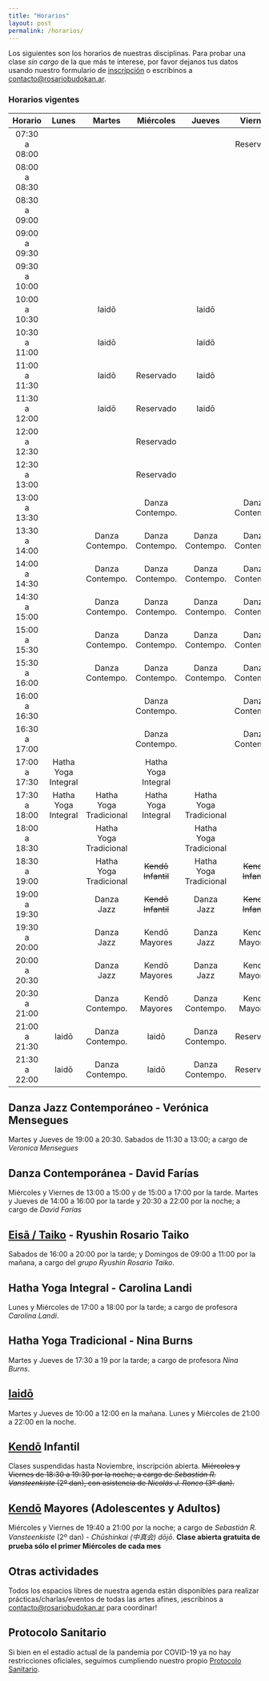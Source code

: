```yaml
---
title: "Horarios"
layout: post
permalink: /horarios/
---
```


Los siguientes son los horarios de nuestras disciplinas. Para probar una clase *sin cargo* de la que más te interese, por favor dejanos tus datos usando nuestro formulario de [inscripción](/inscripcion) o escribinos a [contacto@rosariobudokan.ar](mailto:contacto@rosariobudokan.ar).

### Horarios vigentes

| Horario       | Lunes             | Martes               | Miércoles         | Jueves                | Viernes         | Sábados        | Domingos      |
| :-----------: |:-----------------:|:--------------------:|:-----------------:|:---------------------:|:---------------:|:--------------:|:-------------:|
| 07:30 a 08:00 |                   |                      |                   |                       |  Reservado      |                |               |
| 08:00 a 08:30 |                   |                      |                   |                       |                 |                |               |
| 08:30 a 09:00 |                   |                      |                   |                       |                 |                |               |
| 09:00 a 09:30 |                   |                      |                   |                       |                 |                | Eisa / Taiko  |
| 09:30 a 10:00 |                   |                      |                   |                       |                 |                | Eisa / Taiko  |
| 10:00 a 10:30 |                   |  Iaidō               |                   |   Iaidō               |                 |                | Eisa / Taiko  |
| 10:30 a 11:00 |                   |  Iaidō               |                   |   Iaidō               |                 |                | Eisa / Taiko  |
| 11:00 a 11:30 |                   |  Iaidō               | Reservado         |   Iaidō               |                 |                |               |
| 11:30 a 12:00 |                   |  Iaidō               | Reservado         |   Iaidō               |                 |  Danza Jazz    |               |
| 12:00 a 12:30 |                   |                      | Reservado         |                       |                 |  Danza Jazz    |               |
| 12:30 a 13:00 |                   |                      | Reservado         |                       |                 |  Danza Jazz    |               |
| 13:00 a 13:30 |                   |                      | Danza Contempo.   |                       |  Danza Contempo.|                |               |
| 13:30 a 14:00 |                   |  Danza Contempo.     | Danza Contempo.   |   Danza Contempo.     |  Danza Contempo.|                |               |
| 14:00 a 14:30 |                   |  Danza Contempo.     | Danza Contempo.   |   Danza Contempo.     |  Danza Contempo.|                |               |
| 14:30 a 15:00 |                   |  Danza Contempo.     | Danza Contempo.   |   Danza Contempo.     |  Danza Contempo.|                |               |
| 15:00 a 15:30 |                   |  Danza Contempo.     | Danza Contempo.   |   Danza Contempo.     |  Danza Contempo.|                |               |
| 15:30 a 16:00 |                   |  Danza Contempo.     | Danza Contempo.   |   Danza Contempo.     |  Danza Contempo.|                |               |
| 16:00 a 16:30 |                   |                      | Danza Contempo.   |                       |  Danza Contempo.|                |               |
| 16:30 a 17:00 |                   |                      | Danza Contempo.   |                       |  Danza Contempo.|                |               |
| 17:00 a 17:30 |Hatha Yoga Integral|                      |Hatha Yoga Integral|                       |                 |  Eisa / Taiko  |               |
| 17:30 a 18:00 |Hatha Yoga Integral|Hatha Yoga Tradicional|Hatha Yoga Integral|Hatha Yoga Tradicional |                 |  Eisa / Taiko  |               |
| 18:00 a 18:30 |                   |Hatha Yoga Tradicional|                   |Hatha Yoga Tradicional |                 |  Eisa / Taiko  |               |
| 18:30 a 19:00 |                   |Hatha Yoga Tradicional|~~Kendō Infantil~~   |Hatha Yoga Tradicional |~~Kendō Infantil~~ |  Eisa / Taiko  |               |
| 19:00 a 19:30 |                   | Danza Jazz           |~~Kendō Infantil~~   | Danza Jazz            |~~Kendō Infantil~~ |  Eisa / Taiko  |               |
| 19:30 a 20:00 |                   | Danza Jazz           |Kendō Mayores      | Danza Jazz            |Kendō Mayores    |  Eisa / Taiko  |               |
| 20:00 a 20:30 |                   | Danza Jazz           |Kendō Mayores      | Danza Jazz            |Kendō Mayores    |                |               |
| 20:30 a 21:00 |                   | Danza Contempo.      |Kendō Mayores      | Danza Contempo.       |Kendō Mayores    |                |               |
| 21:00 a 21:30 |   Iaidō           | Danza Contempo.      |Iaidō              | Danza Contempo.       |Reservado        |                |               |
| 21:30 a 22:00 |   Iaidō           | Danza Contempo.      |Iaidō              | Danza Contempo.       |Reservado        |                |               |

<!--**También podés ver los mismos dentro de nuestro [calendario de prácticas y eventos](/calendario).**-->


## Danza Jazz Contemporáneo - Verónica Mensegues
Martes y Jueves de 19:00 a 20:30. Sabados de 11:30 a 13:00; a cargo de *Veronica Mensegues*  


## Danza Contemporánea - David Farías
Miércoles y Viernes de 13:00 a 15:00 y de 15:00 a 17:00 por la tarde. Martes y Jueves de 14:00 a 16:00 por la tarde y 20:30 a 22:00 por la noche; a cargo de *David Farías*  


## [Eisā / Taiko](/disciplinas/eisa) - Ryushin Rosario Taiko
Sabados de 16:00 a 20:00 por la tarde; y Domingos de 09:00 a 11:00 por la mañana, a cargo del *grupo Ryushin Rosario Taiko*.  


## Hatha Yoga Integral - Carolina Landi
Lunes y Miércoles de 17:00 a 18:00 por la tarde; a cargo de profesora *Carolina Landi*.  


## Hatha Yoga Tradicional - Nina Burns
Martes y Jueves de 17:30 a 19 por la tarde; a cargo de profesora *Nina Burns*.  


## [Iaidō](/disciplinas/iaido)
Martes y Jueves de 10:00 a 12:00 en la mañana.
Lunes y Miércoles de 21:00 a 22:00 en la noche.  


## [Kendō](/disciplinas/kendo) Infantil
Clases suspendidas hasta Noviembre, inscripción abierta.
~~Miércoles y Viernes de 18:30 a 19:30 por la noche; a cargo de *Sebastián R. Vansteenkiste* (2º dan), con asistencia de *Nicolás J. Ronco* (3º dan).~~  


## [Kendō](/disciplinas/kendo) Mayores (Adolescentes y Adultos)
Miércoles y Viernes de 19:40 a 21:00 por la noche; a cargo de *Sebastián R. Vansteenkiste* (2º dan) - *Chūshinkai (中真会) dōjō*. **Clase abierta gratuita de prueba sólo el primer Miércoles de cada mes**  



## Otras actividades
Todos los espacios libres de nuestra agenda están disponibles para realizar prácticas/charlas/eventos de todas las artes afines, ¡escribinos a [contacto@rosariobudokan.ar](mailto:contacto@rosariobudokan.ar) para coordinar!  


## Protocolo Sanitario
Si bien en el estadío actual de la pandemia por COVID-19 ya no hay restricciones oficiales, seguimos cumpliendo nuestro propio [Protocolo Sanitario](/protocolo-sanitario).